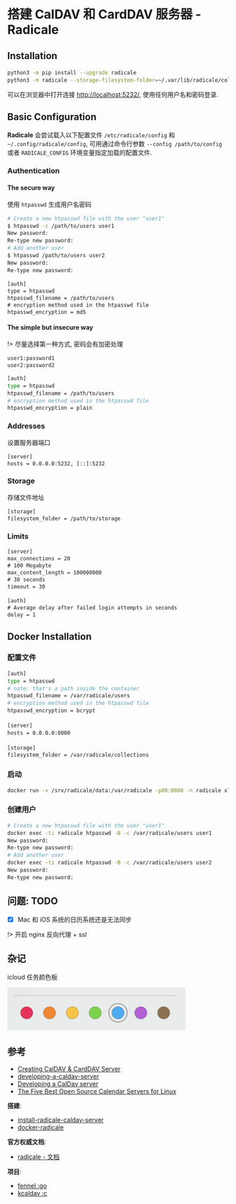 # 搭建 CalDAV 和 CardDAV 服务器 - Radicale

## Installation

```bash
python3 -m pip install --upgrade radicale
python3 -m radicale --storage-filesystem-folder=~/.var/lib/radicale/collections
```

可以在浏览器中打开连接 [http://localhost:5232/](http://localhost:5232/), 使用任何用户名和密码登录.

## Basic Configuration

**Radicale** 会尝试载入以下配置文件 `/etc/radicale/config` 和 `~/.config/radicale/config`, 可用通过命令行参数 `--config /path/to/config` 或者 `RADICALE_CONFIG` 环境变量指定加载的配置文件.

### Authentication

#### The secure way

使用 `htpasswd` 生成用户名密码

```bash
# Create a new htpasswd file with the user "user1"
$ htpasswd -c /path/to/users user1
New password:
Re-type new password:
# Add another user
$ htpasswd /path/to/users user2
New password:
Re-type new password:
```

```config
[auth]
type = htpasswd
htpasswd_filename = /path/to/users
# encryption method used in the htpasswd file
htpasswd_encryption = md5
```

#### The simple but insecure way

!> 尽量选择第一种方式, 密码会有加密处理

```text
user1:password1
user2:password2
```

```bash
[auth]
type = htpasswd
htpasswd_filename = /path/to/users
# encryption method used in the htpasswd file
htpasswd_encryption = plain
```

### Addresses

设置服务器端口

```config
[server]
hosts = 0.0.0.0:5232, [::]:5232
```

### Storage

存储文件地址

```config
[storage]
filesystem_folder = /path/to/storage
```

### Limits

```config
[server]
max_connections = 20
# 100 Megabyte
max_content_length = 100000000
# 30 seconds
timeout = 30

[auth]
# Average delay after failed login attempts in seconds
delay = 1
```

## Docker Installation

### 配置文件

```bash
[auth]
type = htpasswd
# note: that's a path inside the container
htpasswd_filename = /var/radicale/users
# encryption method used in the htpasswd file
htpasswd_encryption = bcrypt

[server]
hosts = 0.0.0.0:8000

[storage]
filesystem_folder = /var/radicale/collections
```

### 启动

```bash
docker run -v /srv/radicale/data:/var/radicale -p80:8000 -n radicale xlrl/radicale
```

### 创建用户

```bash
# Create a new htpasswd file with the user "user1"
docker exec -ti radicale htpasswd -B -c /var/radicale/users user1
New password:
Re-type new password:
# Add another user
docker exec -ti radicale htpasswd -B -c /var/radicale/users user2
New password:
Re-type new password:
```

## 问题: TODO

- [x] Mac 和 iOS 系统的日历系统还是无法同步

!> 开启 nginx 反向代理 + ssl

## 杂记

icloud 任务颜色板

![icould任务颜色板](./_images/icould任务颜色板.png)

## 参考

- [Creating CalDAV & CardDAV Server](https://www.webdavsystem.com/server/creating_caldav_carddav/)
- [developing-a-caldav-server](https://stackoverflow.com/questions/14910553/developing-a-caldav-server)
- [Developing a CalDav server](https://tipsfordev.com/developing-a-caldav-server)
- [The Five Best Open Source Calendar Servers for Linux](https://www.linux.com/training-tutorials/five-best-open-source-calendar-servers-linux/)

**搭建**:

- [install-radicale-caldav-server](https://automationadmin.com/2017/07/install-radicale-caldav-server/)
- [docker-radicale](https://github.com/xlrl/docker-radicale)

**官方权威文档**:

- [radicale - 文档](https://radicale.org/3.0.html)

**项目**:

- [fennel :go](https://github.com/swordlordcodingcrew/fennel.git)
- [kcaldav :c](https://github.com/kristapsdz/kcaldav.git)
